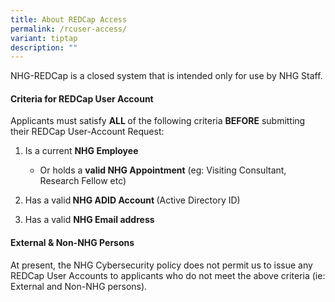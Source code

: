```yaml
---
title: About REDCap Access
permalink: /rcuser-access/
variant: tiptap
description: ""
---
```

<p>NHG-REDCap is a closed system that is intended only for use by NHG Staff.</p>
<h4><strong>Criteria for REDCap User Account</strong></h4>
<p>Applicants must satisfy <strong>ALL </strong>of the following criteria <strong>BEFORE</strong> submitting
their REDCap User-Account Request:</p>
<ol data-tight="true" class="tight">
<li>
<p>Is a current <strong>NHG Employee</strong>
</p>
<ul data-tight="true" class="tight">
<li>
<p>Or holds a <strong>valid NHG Appointment</strong> (eg: Visiting Consultant,
Research Fellow etc)</p>
</li>
</ul>
</li>
<li>
<p>Has a valid<strong> NHG ADID Account </strong>(Active Directory ID)</p>
</li>
<li>
<p>Has a valid <strong>NHG Email address</strong>
</p>
</li>
</ol>
<p></p>
<h4><strong>External &amp; Non-NHG Persons</strong></h4>
<p>At present, the NHG Cybersecurity policy does not permit us to issue any
REDCap User Accounts to applicants who do not meet the above criteria (ie:
External and Non-NHG persons).
<br>
</p>
<p></p>